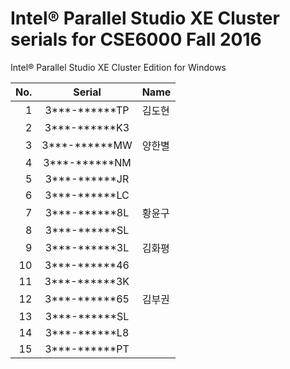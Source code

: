 ﻿# Intel® Parallel Studio XE Cluster serials for CSE6000 Fall 2016

Intel® Parallel Studio XE Cluster Edition for Windows

No.  | Serial        |  Name
----:|:-------------:| :------
   1 | 3***-******TP | 김도현
   2 | 3***-******K3 |
   3 | 3***-******MW | 양한별
   4 | 3***-******NM |
   5 | 3***-******JR |
   6 | 3***-******LC |
   7 | 3***-******8L | 황윤구
   8 | 3***-******SL |
   9 | 3***-******3L | 김화평
  10 | 3***-******46 |
  11 | 3***-******3K |
  12 | 3***-******65 | 김부권
  13 | 3***-******SL |
  14 | 3***-******L8 |
  15 | 3***-******PT |
